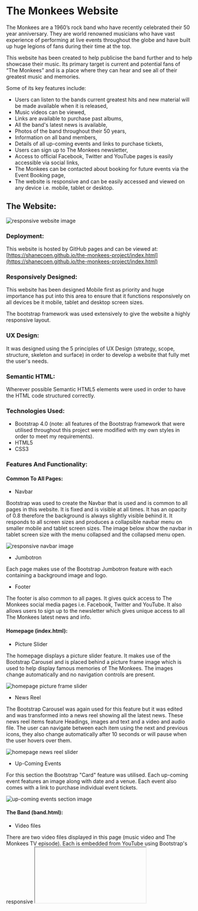 # The Monkees Website

The Monkees are a 1960’s rock band who have recently celebrated their 50 year anniversary. 
They are world renowned musicians who have vast experience of performing at live events throughout 
the globe and have built up huge legions of fans during their time at the top.

This website has been created to help publicise the band further and to help showcase their music. 
Its primary target is current and potential fans of “The Monkees” and is a place where they can 
hear and see all of their greatest music and memories. 

Some of its key features include:

*	Users can listen to the bands current greatest hits and new material will be made available when it is released,
*	Music videos can be viewed,
*	Links are available to purchase past albums,
*	All the band's latest news is available,
*	Photos of the band throughout their 50 years,
*	Information on all band members,
*	Details of all up-coming events and links to purchase tickets,
*	Users can sign up to The Monkees newsletter,
*	Access to official Facebook, Twitter and YouTube pages is easily accessible via social links,
*	The Monkees can be contacted about booking for future events via the Event Booking page,
*	The website is responsive and can be easily accessed and viewed on any device i.e. mobile, tablet or desktop.

## The Website:

![responsive website image](assets/images/readme-the-monkees-responsive.png)

### Deployment:

This website is hosted by GitHub pages and can be viewed at: 
[https://shanecoen.github.io/the-monkees-project/index.html](https://shanecoen.github.io/the-monkees-project/index.html)

### Responsively Designed:

This website has been designed Mobile first as priority and huge importance has put into this area to ensure that
it functions responsively on all devices be it mobile, tablet and desktop screen sizes.

The bootstrap framework was used extensively to give the website a highly responsive layout.

### UX Design:

It was designed using the 5 principles of UX Design (strategy, scope, structure, skeleton and surface) in order to develop
a website that fully met the user's needs.

### Semantic HTML:

Wherever possible Semantic HTML5 elements were used in order to have the HTML code structured correctly.

### Technologies Used:

* Bootstrap 4.0 (note: all features of the Bootstrap framework that were utilised throughout this project were modified with my
own styles in order to meet my requirements).
* HTML5
* CSS3

### Features And Functionality:

#### Common To All Pages:

* Navbar

Bootstrap was used to create the Navbar that is used and is common to all pages in this website. It is fixed and is visible at all times.
It has an opacity of 0.8 therefore the background is always slightly visible behind it. It responds to all screen sizes and produces a collapsible 
navbar menu on smaller mobile and tablet screen sizes. The image below show the navbar in tablet screen size with the menu collapsed and the 
collapsed menu open.

![responsive navbar image](assets/images/readme-navbar.png)

* Jumbotron

Each page makes use of the Bootstrap Jumbotron feature with each containing a background image and logo.

* Footer

The footer is also common to all pages. It gives quick access to The Monkees social media pages i.e. Facebook, Twitter and YouTube. It also
allows users to sign up to the newsletter which gives unique access to all The Monkees latest news and info.

#### Homepage (index.html):

* Picture Slider

The homepage displays a picture slider feature. It makes use of the Bootstrap Carousel and is placed behind a picture frame image which is used
to help display famous memories of The Monkees. The images change automatically and no navigation controls are present. 

![homepage picture frame slider](assets/images/readme-picture-frame.png)

* News Reel

The Bootstrap Carousel was again used for this feature but it was edited and was transformed into a news reel showing all the latest
news. These news reel items feature Headings, images and text and a video and audio file. The user can navigate between each item using the
next and previous icons, they also change automatically after 10 seconds or will pause when the user hovers over them.

![homepage news reel slider](assets/images/readme-news-reel.png)

* Up-Coming Events

For this section the Bootstrap "Card" feature was utilised. Each up-coming event features an image along with date and a venue. Each event
also comes with a link to purchase individual event tickets.

![up-coming events section image](assets/images/readme-upcoming-events.png)

#### The Band (band.html):

* Video files

There are two video files displayed in this page (music video and The Monkees TV episode). Each is embedded from YouTube using Bootstrap's
responsive <iframe> feature. Bootstrap comes with customisable aspect ratios to ensure the embedded video file is responsive
to the device type being used.

* Image Slider

This page again makes use of Bootstrap carousel feature in order to give an introduction to the four band members and also to show
a number of images of the band. There are no navigation controls and each slide will change automatically after 3 seconds. This slider
is hidden on smaller mobile screen sizes.

* Meet The Monkees

This feature uses the Bootstrap card component and the collapsible accordion (modified using my own styles).  Each collapsible card is used to feature one individual
member of the band (includes four in total) and features the members name and an image. Once the card is clicked it opens to reveal information
and another image of the band member. When one card is opened it automatically closes any previous card that had been opened (image below shows
card unopened (left) and opened (right).

![meet the monkees section image](assets/images/readme-meet-the-monkees-two.png)

#### The Music (music.html):

* Audio And Video Files

This page allows the user to listen to some of The Monkees greatest hits via Audio Files. The files are laid out using Bootstraps list group and
each file comes wth controls to play, pause, download (depending on browser) and adjust sound. A link is included which allows users to purchase 
the album that these audio files come from.

The three music video files included are similar to the band.html and use Bootstraps responsive <iframe> embedded videos.

![music audio files image](assets/images/readme-music-audio.png)

* Albums

This section uses the Bootstrap "Card" feature. A list of The Monkees past albums featuring an image, album title and a link to purchase is
included. These albums covers are responsive and react to individual device sizes.

![album purchase section image](assets/images/readme-albums.png)

#### Event Booking (contact.html):

* Event Booking Form

This page allows the user to contact The Monkees with regard to making a future booking for events such as birthdays, anniversaries and larger 
events such music venues and festivals. It makes use of Bootstraps form-group and uses labels and inputs (including select fields and radio
buttons). The image below show the event booking form in both mobile (left) and desktop view (right).

![event booking form image](assets/images/readme-booking.png)

### Testing:

This website was tested at every single stage to ensure that it responded correctly to every device type. Some of the device
types used for testing included; Lenovo IdeaPad 100 laptop, Samsung Galaxy 7 Inch Tablet, Amazon Fire 6 Inch Tablet, Apple iPad 9.7 Inch,
and a number of mobile phone brands such as Apple iPhone, samsung and Huawei. Media Queries were used where required to ensure that 
every aspect responded as desired with regard to image size, layout, positioning etc.

It was tested using various browsers i.e. Google Chrome, Microsoft Edge and Mozilla Firefox etc. utilising available tools such as 
Chrome's dev tools and Firefox's Responsive design mode. The site could then be inspected as it was being worked on and any changes being made to the site were constantly
being monitored to see how the different browsers and screen sizes would be affected. Using all these available tools I was able to
ensure my website functioned correctly and is responsive as possible on all device sizes. The image below shows how this responsive design
mode tool was utilised to show the website on various device types and brands.

All HTML and CSS code was run through W3C validators to ensure that all code written is valid and to make sure that it complies with the 
standards set by the W3 Consortium.

![mozilla firefox responsive design mode image](assets/images/readme-responsive-design-mode.png)

### Author:

Shane Coen (This project is part of Code Institute's Online mentored Software Development  course and was completed in March 2018).